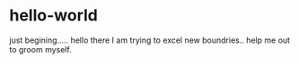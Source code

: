 # hello-world
 just begining.....
hello there I am trying to excel new boundries..
help me out to groom myself.
